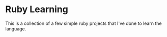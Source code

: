 # Ruby Learning

This is a collection of a few simple ruby projects that I've done to learn the language.